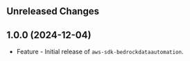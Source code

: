 Unreleased Changes
------------------

1.0.0 (2024-12-04)
------------------

* Feature - Initial release of `aws-sdk-bedrockdataautomation`.

